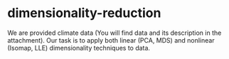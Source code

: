 # dimensionality-reduction
We are provided climate data (You will find data and its description in the attachment). Our task is to apply both linear (PCA, MDS) and nonlinear (Isomap, LLE) dimensionality techniques to data.
